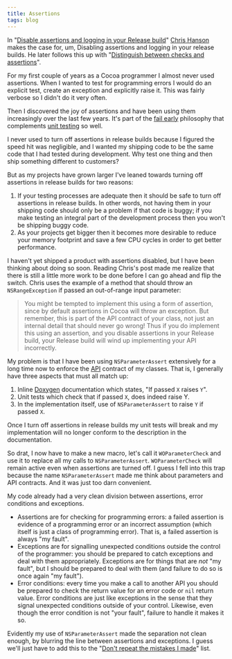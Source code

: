 ```yaml
---
title: Assertions
tags: blog
---
```


In "[Disable assertions and logging in your Release build](http://chanson.livejournal.com/169786.html)" [Chris Hanson](http://chanson.livejournal.com/) makes the case for, um, Disabling assertions and logging in your release builds. He later follows this up with "[Distinguish between checks and assertions](http://chanson.livejournal.com/170068.html)".

For my first couple of years as a Cocoa programmer I almost never used assertions. When I wanted to test for programming errors I would do an explicit test, create an exception and explicitly raise it. This was fairly verbose so I didn't do it very often.

Then I discovered the joy of assertions and have been using them increasingly over the last few years. It's part of the [fail early](http://www.wincent.com/knowledge-base/fail%20early) philosophy that complements [unit testing](http://www.wincent.com/knowledge-base/unit%20testing) so well.

I never used to turn off assertions in release builds because I figured the speed hit was negligible, and I wanted my shipping code to be the same code that I had tested during development. Why test one thing and then ship something different to customers?

But as my projects have grown larger I've leaned towards turning off assertions in release builds for two reasons:

1.  If your testing processes are adequate then it should be safe to turn off assertions in release builds. In other words, not having them in your shipping code should only be a problem if that code is buggy; if you make testing an integral part of the development process then you won't be shipping buggy code.
2.  As your projects get bigger then it becomes more desirable to reduce your memory footprint and save a few CPU cycles in order to get better performance.

I haven't yet shipped a product with assertions disabled, but I have been thinking about doing so soon. Reading Chris's post made me realize that there is still a little more work to be done before I can go ahead and flip the switch. Chris uses the example of a method that should throw an `NSRangeException` if passed an out-of-range input parameter:

> You might be tempted to implement this using a form of assertion, since by default assertions in Cocoa will throw an exception. But remember, this is part of the API contract of your class, not just an internal detail that should never go wrong! Thus if you do implement this using an assertion, and you disable assertions in your Release build, your Release build will wind up implementing your API incorrectly.





My problem is that I have been using `NSParameterAssert` extensively for a long time now to enforce the [API](http://www.wincent.com/knowledge-base/API) contract of my classes. That is, I generally have three aspects that must all match up:

1.  Inline [Doxygen](http://www.wincent.com/knowledge-base/Doxygen) documentation which states, "If passed `X` raises `Y`".
2.  Unit tests which check that if passed `X`, does indeed raise Y.
3.  In the implementation itself, use of `NSParameterAssert` to raise `Y` if passed `X`.

Once I turn off assertions in release builds my unit tests will break and my implementation will no longer conform to the description in the documentation.

So drat, I now have to make a new macro, let's call it `WOParameterCheck` and use it to replace all my calls to `NSParameterAssert`. `WOParameterCheck` will remain active even when assertions are turned off. I guess I fell into this trap because the name `NSParameterAssert` made me think about parameters and API contracts. And it was just too darn convenient.

My code already had a very clean division between assertions, error conditions and exceptions.

-   Assertions are for checking for programming errors: a failed assertion is evidence of a programming error or an incorrect assumption (which itself is just a class of programming error). That is, a failed assertion is always "my fault".
-   Exceptions are for signalling unexpected conditions outside the control of the programmer: you should be prepared to catch exceptions and deal with them appropriately. Exceptions are for things that are *not* "my fault", but I should be prepared to deal with them (and failure to do so is once again "my fault").
-   Error conditions: every time you make a call to another API you should be prepared to check the return value for an error code or `nil` return value. Error conditions are just like exceptions in the sense that they signal unexpected conditions outside of your control. Likewise, even though the error condition is not "your fault", failure to handle it makes it so.

Evidently my use of `NSParameterAssert` made the separation not clean enough, by blurring the line between assertions and exceptions. I guess we'll just have to add this to the "[Don't repeat the mistakes I made](http://www.wincent.com/knowledge-base/Don%27t_repeat_the_mistakes_I_made)" list.
